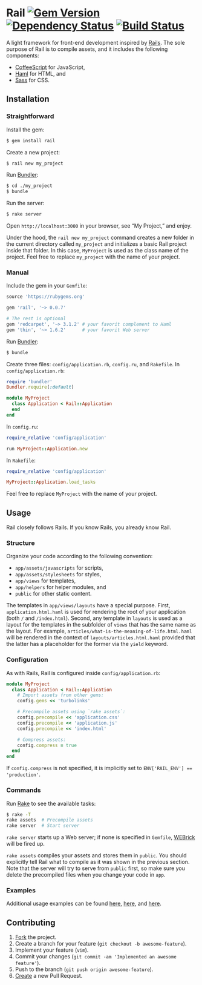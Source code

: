 # Rail [![Gem Version](https://badge.fury.io/rb/rail.svg)](http://badge.fury.io/rb/rail) [![Dependency Status](https://gemnasium.com/IvanUkhov/rail.svg)](https://gemnasium.com/IvanUkhov/rail) [![Build Status](https://travis-ci.org/IvanUkhov/rail.svg?branch=master)](https://travis-ci.org/IvanUkhov/rail)

A light framework for front-end development inspired by
[Rails](http://rubyonrails.org/). The sole purpose of Rail is to compile
assets, and it includes the following components:

* [CoffeeScript](http://coffeescript.org/) for JavaScript,
* [Haml](http://haml.info/) for HTML, and
* [Sass](http://sass-lang.com/) for CSS.

## Installation

### Straightforward

Install the gem:

```bash
$ gem install rail
```

Create a new project:

```bash
$ rail new my_project
```

Run [Bundler](http://bundler.io/):

```bash
$ cd ./my_project
$ bundle
```

Run the server:

```bash
$ rake server
```

Open `http://localhost:3000` in your browser, see “My Project,” and enjoy.

Under the hood, the `rail new my_project` command creates a new folder in the
current directory called `my_project` and initializes a basic Rail project
inside that folder. In this case, `MyProject` is used as the class name of
the project. Feel free to replace `my_project` with the name of your project.

### Manual

Include the gem in your `Gemfile`:

```ruby
source 'https://rubygems.org'

gem 'rail', '~> 0.0.7'

# The rest is optional
gem 'redcarpet', '~> 3.1.2' # your favorit complement to Haml
gem 'thin', '~> 1.6.2'      # your favorit Web server
```

Run [Bundler](http://bundler.io/):

```bash
$ bundle
```

Create three files: `config/application.rb`, `config.ru`, and `Rakefile`.
In `config/application.rb`:

```ruby
require 'bundler'
Bundler.require(:default)

module MyProject
  class Application < Rail::Application
  end
end
```

In `config.ru`:

```ruby
require_relative 'config/application'

run MyProject::Application.new
```

In `Rakefile`:

```ruby
require_relative 'config/application'

MyProject::Application.load_tasks
```

Feel free to replace `MyProject` with the name of your project.

## Usage

Rail closely follows Rails. If you know Rails, you already know Rail.

### Structure

Organize your code according to the following convention:

* `app/assets/javascripts` for scripts,
* `app/assets/stylesheets` for styles,
* `app/views` for templates,
* `app/helpers` for helper modules, and
* `public` for other static content.

The templates in `app/views/layouts` have a special purpose. First,
`application.html.haml` is used for rendering the root of your application
(both `/` and `/index.html`). Second, any template in `layouts` is used as
a layout for the templates in the subfolder of `views` that has the same name
as the layout. For example, `articles/what-is-the-meaning-of-life.html.haml`
will be rendered in the context of `layouts/articles.html.haml` provided
that the latter has a placeholder for the former via the `yield` keyword.

### Configuration

As with Rails, Rail is configured inside `config/application.rb`:

```ruby
module MyProject
  class Application < Rail::Application
    # Import assets from other gems:
    config.gems << 'turbolinks'

    # Precompile assets using `rake assets`:
    config.precompile << 'application.css'
    config.precompile << 'application.js'
    config.precompile << 'index.html'

    # Compress assets:
    config.compress = true
  end
end
```

If `config.compress` is not specified, it is implicitly set to
`ENV['RAIL_ENV'] == 'production'`.

### Commands

Run [Rake](https://github.com/jimweirich/rake) to see the available tasks:

```bash
$ rake -T
rake assets  # Precompile assets
rake server  # Start server
```

`rake server` starts up a Web server; if none is specified in `Gemfile`,
[WEBrick](http://ruby-doc.org/stdlib-2.1.2/libdoc/webrick/rdoc/WEBrick.html)
will be fired up.

`rake assets` compiles your assets and stores them in `public`. You should
explicitly tell Rail what to compile as it was shown in the previous section.
Note that the server will try to serve from `public` first, so make sure you
delete the precompiled files when you change your code in `app`.

### Examples

Additional usage examples can be found
[here](https://github.com/IvanUkhov/opentype-works),
[here](https://github.com/IvanUkhov/photography), and
[here](https://github.com/IvanUkhov/liu-profile).

## Contributing

1. [Fork](https://help.github.com/articles/fork-a-repo) the project.
2. Create a branch for your feature (`git checkout -b awesome-feature`).
3. Implement your feature (`vim`).
4. Commit your changes (`git commit -am 'Implemented an awesome feature'`).
5. Push to the branch (`git push origin awesome-feature`).
6. [Create](https://help.github.com/articles/creating-a-pull-request)
   a new Pull Request.
